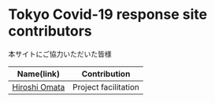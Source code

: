 Tokyo Covid-19 response site contributors
============================================

本サイトにご協力いただいた皆様

| Name(link) | Contribution |
| --- | --- |
| [ Hiroshi Omata ](https://github.com/homata) | Project facilitation |
